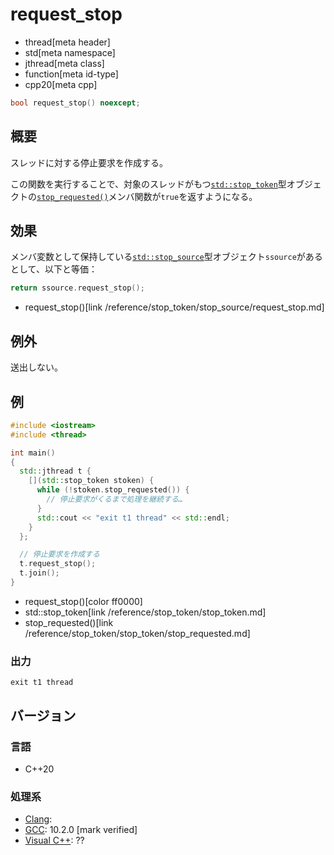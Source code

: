 # request_stop
* thread[meta header]
* std[meta namespace]
* jthread[meta class]
* function[meta id-type]
* cpp20[meta cpp]

```cpp
bool request_stop() noexcept;
```


## 概要
スレッドに対する停止要求を作成する。

この関数を実行することで、対象のスレッドがもつ[`std::stop_token`](/reference/stop_token/stop_token.md)型オブジェクトの[`stop_requested()`](/reference/stop_token/stop_token/stop_requested.md)メンバ関数が`true`を返すようになる。


## 効果
メンバ変数として保持している[`std::stop_source`](/reference/stop_token/stop_source.md)型オブジェクト`ssource`があるとして、以下と等価：

```cpp
return ssource.request_stop();
```
* request_stop()[link /reference/stop_token/stop_source/request_stop.md]


## 例外
送出しない。


## 例
```cpp example
#include <iostream>
#include <thread>

int main()
{
  std::jthread t {
    [](std::stop_token stoken) {
      while (!stoken.stop_requested()) {
        // 停止要求がくるまで処理を継続する…
      }
      std::cout << "exit t1 thread" << std::endl;
    }
  };

  // 停止要求を作成する
  t.request_stop();
  t.join();
}
```
* request_stop()[color ff0000]
* std::stop_token[link /reference/stop_token/stop_token.md]
* stop_requested()[link /reference/stop_token/stop_token/stop_requested.md]

### 出力
```
exit t1 thread
```

## バージョン
### 言語
- C++20

### 処理系
- [Clang](/implementation.md#clang):
- [GCC](/implementation.md#gcc): 10.2.0 [mark verified]
- [Visual C++](/implementation.md#visual_cpp): ??

